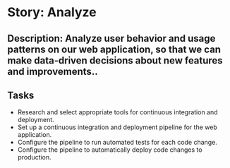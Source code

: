 # Story: Analyze
## Description: Analyze user behavior and usage patterns on our web application, so that we can make data-driven decisions about new features and improvements..
## Tasks
* Research and select appropriate tools for continuous integration and deployment.
* Set up a continuous integration and deployment pipeline for the web application.
* Configure the pipeline to run automated tests for each code change.
* Configure the pipeline to automatically deploy code changes to production.